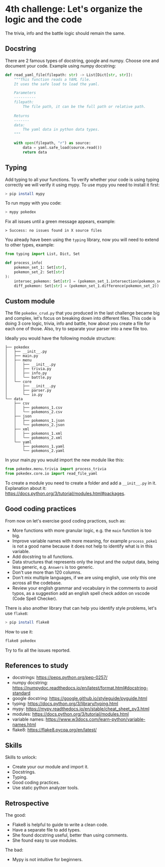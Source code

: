 # 4th challenge: Let's organize the logic and the code

The trivia, info and the battle logic should remain the same.

## Docstring

There are 2 famous types of docstring, google and numpy. Choose one and document your code.
Example using numpy docstring:

```python
def read_yaml_file(filepath: str) -> List[Dict[str, str]]:
    """This function reads a YAML file.
    It uses the safe load to load the yaml.

    Parameters
    ----------
    filepath:
        The file path, it can be the full path or relative path.
    
    Returns
    -------
    data:
        The yaml data in python data types. 
    """

    with open(filepath, "r") as source:
        data = yaml.safe_load(source.read())
        return data
```

## Typing

Add typing to all your functions. To verify whether your code is using typing correctly we will verify it using mypy.
To use mypy you need to install it first:

```sh
> pip install mypy
```

To run mypy with you code:

```sh
> mypy pokedex
```

Fix all issues until a green message appears, example:

```
> Success: no issues found in X source files
```

You already have been using the `typing` library, now you will need to extend to other types, example:

```python
from typing import List, Dict, Set

def process_info(
    pokemon_set_1: Set[str],
    pokemon_set_2: Set[str]
):
    intersec_pokemon: Set[str] = (pokemon_set_1.intersection(pokemon_set_2))
    diff_pokemon: Set[str] = (pokemon_set_1.difference(pokemon_set_2)) 

```

## Custom module

The file `pokedex_crud.py` that you produced in the last challenge became big and complex, let's focus on breaking down into different files.
This code is doing 3 core logic, trivia, info and battle, how about you create a file for each one of those.
Also, try to separate your parser into a new file too.

Ideally you would have the following module structure:

```
├── pokedex
│   ├── __init__.py
│   ├── main.py
│   ├── menu
│   │   ├── __init__.py
│   │   ├── trivia.py
│   │   ├── info.py
│   │   └── battle.py
│   └── core
│       ├── __init__.py
│       ├── parser.py
│       └── io.py
└── data
    ├── csv
    │   ├── pokemons_1.csv
    │   └── pokemons_2.csv
    ├── json
    │   ├── pokemons_1.json
    │   └── pokemons_2.json
    ├── xml
    │   ├── pokemons_1.xml
    │   └── pokemons_2.xml
    └── yaml
        ├── pokemons_1.yaml
        └── pokemons_2.yaml
```

In your main.py you would import the new module like this:

```python
from pokedex.menu.trivia import process_trivia
from pokedex.core.io import read_file_yaml
```

To create a module you need to create a folder and add a `__init__.py` in it.
Explanation about it: https://docs.python.org/3/tutorial/modules.html#packages.

## Good coding practices

From now on let's exercise good coding practices, such as:

- More functions with more granular logic, e.g. the `main` function is too big.
- Improve variable names with more meaning, for example `process_poke1` is not a good name because it does not help to identify what is in this variable.
- Add docstring to all functions.
- Data structures that represents only the input and the output data, being less generic, e.g. `Answers` is too generic.
- Don't use more than 120 columns.
- Don't mix multiple languages, if we are using english, use only this one across all the codebase.
- Review your english grammar and vocabulary in the comments to avoid typos, as a suggestion add an english spell check addon on vscode (Code Spell Checker).

There is also another library that can help you identify style problems, let's use `flake8`:

```sh
> pip install flake8
```

How to use it:

```sh
flake8 pokedex
```

Try to fix all the issues reported.

## References to study
- docstrings: https://peps.python.org/pep-0257/
- numpy docstring: https://numpydoc.readthedocs.io/en/latest/format.html#docstring-standard
- google docstring: https://google.github.io/styleguide/pyguide.html
- typing: https://docs.python.org/3/library/typing.html
- mypy: https://mypy.readthedocs.io/en/stable/cheat_sheet_py3.html
- modules: https://docs.python.org/3/tutorial/modules.html
- variable names: https://www.w3docs.com/learn-python/variable-names.html
- flake8: https://flake8.pycqa.org/en/latest/

## Skills

Skills to unlock:
- Create your our module and import it.
- Docstrings.
- Typing.
- Good coding practices.
- Use static python analyzer tools.

## Retrospective

The good:
- Flake8 is helpful to guide to write a clean code.
- Have a separate file to add types.
- She found docstring useful, better than using comments.
- She found easy to use modules.

The bad:
- Mypy is not intuitive for beginners.
